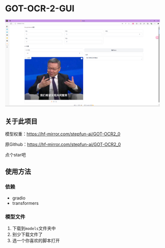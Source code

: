 # GOT-OCR-2-GUI
![img_1.png](img_1.png)
## 关于此项目

模型权重：https://hf-mirror.com/stepfun-ai/GOT-OCR2_0 

原Github：https://hf-mirror.com/stepfun-ai/GOT-OCR2_0

点个star吧

## 使用方法
### 依赖
- gradio
- transformers
### 模型文件
1. 下载到`models`文件夹中
2. 别少下载文件了
3. 选一个你喜欢的脚本打开